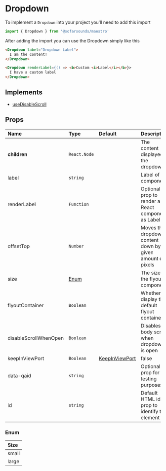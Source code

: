 # Dropdown

To implement a `Dropdown` into your project you'll need to add this import
```js
import { Dropdown } from '@sofarsounds/maestro'
```

After adding the import you can use the Dropdown simply like this
```html
<Dropdown label="Dropdown Label">
  I am the content!
</Dropdown>

<Dropdown renderLabel={() => <b>Custom <i>Label</i></b>}>
  I have a custom label
</Dropdown>
```

## Implements

- [useDisableScroll](../../hooks/useDisableScroll)

## Props

| Name                  | Type                                              | Default         | Description                      |
| :------------         | :-----                                            | :-------------- | :------------------------------- |
| **children**          | `React.Node`                                      |                 | The content displayed in the dropdown
| label                 | `string`                                          |                 | Label of the component
| renderLabel           | `Function`                                        |                 | Optional prop to render a React component as Label
| offsetTop             | `Number`                                          |                 | Moves the dropdown content down by given amount of pixels
| size                  | [Enum](#enum)                                     |                 | The size of the flyout component
| flyoutContainer       | `Boolean`                                         |                 | Whether to display the default flyout container
| disableScrollWhenOpen | `Boolean`                                         |                 | Disables body scroll when dropdown is open
| keepInViewPort        | `Boolean` | [KeepInViewPort](#keepInViewPort)     | false           | Always keep the dropdown flyout within the viewport
| data-qaid             | `string`                                          |                 | Optional prop for testing purposes
| id                    | `string`                                          |                 | Default HTML id prop to identify the element

### Enum

| Size  |
| :---  |
| small |
| large |
